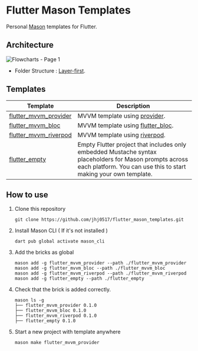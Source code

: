 # Flutter Mason Templates
Personal [Mason](https://github.com/felangel/mason) templates for Flutter.  
## Architecture
![Flowcharts - Page 1](https://github.com/jhj0517/flutter_mason_templates/assets/97279763/08eb285b-446b-4a5f-aa79-ce08e1dc687d)

- Folder Structure : [Layer-first](https://github.com/bizz84/flutter-tips-and-tricks/blob/main/tips/0039-flutter-project-structure-feature-first-or-layer-first/index.md).

## Templates

| Template                | Description                                           |
|-------------------------|-------------------------------------------------------|
| [flutter_mvvm_provider](https://github.com/jhj0517/flutter_mason_templates/tree/master/flutter_mvvm_provider)   | MVVM template using [provider](https://pub.dev/packages/provider).                         |
| [flutter_mvvm_bloc](https://github.com/jhj0517/flutter_mason_templates/tree/master/flutter_mvvm_bloc)       | MVVM template using [flutter_bloc](https://pub.dev/packages/flutter_bloc).  |
| [flutter_mvvm_riverpod](https://github.com/jhj0517/flutter_mason_templates/tree/master/flutter_mvvm_riverpod)   | MVVM template using [riverpod](https://pub.dev/packages/riverpod).      |
| [flutter_empty](https://github.com/jhj0517/flutter_mason_templates/tree/master/flutter_empty)           | Empty Flutter project that includes only embedded Mustache syntax placeholders for Mason prompts across each platform. You can use this to start making your own template.              |

## How to use
1. Clone this repository
   ```
   git clone https://github.com/jhj0517/flutter_mason_templates.git
   ```
2. Install Mason CLI ( If it's not installed )
   ```
   dart pub global activate mason_cli
   ```
3. Add the bricks as global
   ```
   mason add -g flutter_mvvm_provider --path ./flutter_mvvm_provider
   mason add -g flutter_mvvm_bloc --path ./flutter_mvvm_bloc
   mason add -g flutter_mvvm_riverpod --path ./flutter_mvvm_riverpod
   mason add -g flutter_empty --path ./flutter_empty
   ```
4. Check that the brick is added correctly.
    ```
    mason ls -g
    ├── flutter_mvvm_provider 0.1.0  
    ├── flutter_mvvm_bloc 0.1.0  
    ├── flutter_mvvm_riverpod 0.1.0  
    ├── flutter_empty 0.1.0  
    ```
5. Start a new project with template anywhere
   ```
   mason make flutter_mvvm_provider
   ```
